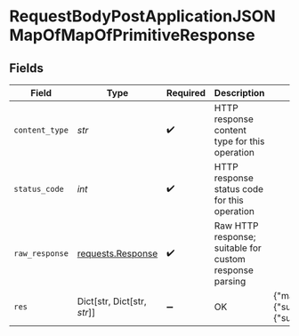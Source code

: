 # RequestBodyPostApplicationJSONMapOfMapOfPrimitiveResponse


## Fields

| Field                                                                                                         | Type                                                                                                          | Required                                                                                                      | Description                                                                                                   | Example                                                                                                       |
| ------------------------------------------------------------------------------------------------------------- | ------------------------------------------------------------------------------------------------------------- | ------------------------------------------------------------------------------------------------------------- | ------------------------------------------------------------------------------------------------------------- | ------------------------------------------------------------------------------------------------------------- |
| `content_type`                                                                                                | *str*                                                                                                         | :heavy_check_mark:                                                                                            | HTTP response content type for this operation                                                                 |                                                                                                               |
| `status_code`                                                                                                 | *int*                                                                                                         | :heavy_check_mark:                                                                                            | HTTP response status code for this operation                                                                  |                                                                                                               |
| `raw_response`                                                                                                | [requests.Response](https://requests.readthedocs.io/en/latest/api/#requests.Response)                         | :heavy_check_mark:                                                                                            | Raw HTTP response; suitable for custom response parsing                                                       |                                                                                                               |
| `res`                                                                                                         | Dict[str, Dict[str, *str*]]                                                                                   | :heavy_minus_sign:                                                                                            | OK                                                                                                            | {"mapElem1":{"subMapElem1":"foo","subMapElem2":"bar"},"mapElem2":{"subMapElem1":"buzz","subMapElem2":"bazz"}} |
